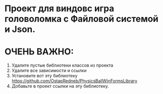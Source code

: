 # Проект для виндовс игра головоломка с Файловой системой и Json.

# ОЧЕНЬ ВАЖНО:

1) Удалите пустые библиотеки классов из проекта
2) Удалите все зависимости и ссылки
3) Установите вот эту библиотеку  https://github.com/OstapRedneb/PhysicsBallWinFormsLibrary
4) Добавьте в проект ссылки на эту библиотеку.

